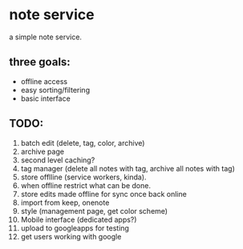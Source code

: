 <h1>note service</h1>

<p>a simple note service.</p>

<h2>three goals:</h2>
<ul>
  <li>offline access</li>
  <li>easy sorting/filtering</li>
  <li>basic interface</li>
</ul>
<h2>TODO:</h2>
<ol>
    <li>batch edit (delete, tag, color, archive)</li>
    <li>archive page</li>
    <li>second level caching?</li>
    <li>tag manager (delete all notes with tag, archive all notes with tag)</li>
    <li>store offlline (service workers, kinda).</li>
    <li>when offline restrict what can be done.</li>
    <li>store edits made offline for sync once back online</li>
    <li>import from keep, onenote</li>
    <li>style (management page, get color scheme)</li>
    <li>Mobile interface (dedicated apps?)</li>
    <li>upload to googleapps for testing</li>
    <li>get users working with google</li>
</ol>

